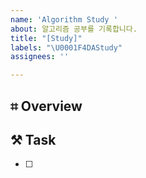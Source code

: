 ```yaml
---
name: 'Algorithm Study '
about: 알고리즘 공부를 기록합니다.
title: "[Study]"
labels: "\U0001F4DAStudy"
assignees: ''

---
```


## ⌗ Overview
> <!-- 이곳에 issue 제목을 작성합니다. 단, 제목엔 assignee 를 꼭 명시합니다.-->

<!-- 이곳에 issue 개요를 입력합니다. (어떻게 공부를 할 건지에 대한 대략적인 개요)-->

## ⚒︎ Task
* [ ] <!-- 이곳에 issue를 해결하는데 필요한 task를 작성합니다-->


<!-- 예시

## ⌗ Overview
> 배열(0x01)을 학습하고 문제를 풀이합니다. (@dadahae)

바킹독 0x03 배열 강의를 바탕으로 배열 이론과 문제를 풀이합니다.
시즌1에서 배열 강의는 스킵하고 넘어갔으므로 최초로 학습합니다.

## ⚒︎ Task
> 바킹독의 강의 카운트와 알고킹 레포의 알고리즘 카운트는 같지 않습니다. 

* [ ] 바킹독 알고리즘 강의의 0x03 챕터 '배열' 학습
* [ ] 강의에서 소개한 문제 풀이
* [ ] Python, Swift에 관련하여 배열 정리
* [ ] 문제집 풀이

-->
